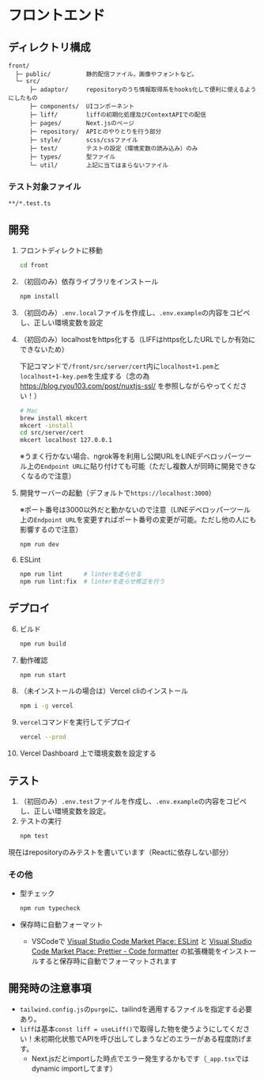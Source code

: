 # フロントエンド

## ディレクトリ構成

```
front/
  ├─ public/          静的配信ファイル。画像やフォントなど。
  └─ src/
      ├─ adaptor/     repositoryのうち情報取得系をhooks化して便利に使えるようにしたもの
      ├─ components/  UIコンポーネント
      ├─ liff/        liffの初期化処理及びContextAPIでの配信
      ├─ pages/       Next.jsのページ
      ├─ repository/  APIとのやりとりを行う部分
      ├─ style/       scss/cssファイル
      ├─ test/        テストの設定（環境変数の読み込み）のみ
      ├─ types/       型ファイル
      └─ util/        上記に当てはまらないファイル
```

### テスト対象ファイル
```
**/*.test.ts
```

## 開発
1. フロントディレクトに移動
    ```bash
    cd front
    ```

2. （初回のみ）依存ライブラリをインストール
    ```bash
    npm install
    ```

3. （初回のみ）`.env.local`ファイルを作成し、`.env.example`の内容をコピペし、正しい環境変数を設定

4. （初回のみ）localhostをhttps化する（LIFFはhttps化したURLでしか有効にできないため）

    下記コマンドで`/front/src/server/cert`内に`localhost+1.pem`と`localhost+1-key.pem`を生成する（念の為 https://blog.ryou103.com/post/nuxtjs-ssl/ を参照しながらやってください！）

    ```bash
    # Mac
    brew install mkcert
    mkcert -install
    cd src/server/cert
    mkcert localhost 127.0.0.1
    ```

    ※うまく行かない場合、ngrok等を利用し公開URLをLINEデベロッパーツール上の`Endpoint URL`に貼り付けても可能（ただし複数人が同時に開発できなくなるので注意）

5. 開発サーバーの起動（デフォルトで`https://localhost:3000`）
   
   ※ポート番号は3000以外だと動かないので注意（LINEデベロッパーツール上の`Endpoint URL`を変更すればポート番号の変更が可能。ただし他の人にも影響するので注意）
   
    ```bash
    npm run dev
    ```

6. ESLint
    ```bash
    npm run lint      # linterを走らせる
    npm run lint:fix  # linterを走らせ修正を行う
    ```

## デプロイ
6. ビルド
    ```bash
    npm run build
    ```

7. 動作確認
    ```bash
    npm run start
    ```

8. （未インストールの場合は）Vercel cliのインストール
    ```bash
    npm i -g vercel
    ```

9. `vercel`コマンドを実行してデプロイ
    ```bash
    vercel --prod
    ```
10. Vercel Dashboard 上で環境変数を設定する

## テスト
1. （初回のみ）`.env.test`ファイルを作成し、`.env.example`の内容をコピペし、正しい環境変数を設定。
2. テストの実行
    ```bash
    npm test
    ```

現在はrepositoryのみテストを書いています（Reactに依存しない部分）

### その他
- 型チェック
    ```bash
    npm run typecheck
    ```

- 保存時に自動フォーマット
    - VSCodeで [Visual Studio Code Market Place: ESLint](https://marketplace.visualstudio.com/items?itemName=dbaeumer.vscode-eslint) と [Visual Studio Code Market Place: Prettier - Code formatter](https://marketplace.visualstudio.com/items?itemName=esbenp.prettier-vscode) の拡張機能をインストールすると保存時に自動でフォーマットされます

## 開発時の注意事項
- `tailwind.config.js`の`purge`に、tailindを適用するファイルを指定する必要あり。
- `liff`は基本`const liff = useLiff()`で取得した物を使うようにしてください！未初期化状態でAPIを呼び出してしまうなどのエラーがある程度防げます。
  - Next.jsだとimportした時点でエラー発生するかもです（`_app.tsx`ではdynamic importしてます）